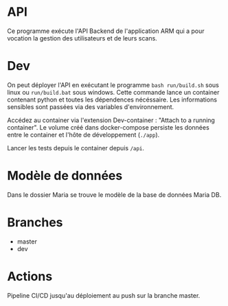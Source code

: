 # API

Ce programme exécute l'API Backend de l'application ARM qui a pour vocation la gestion des utilisateurs et de leurs scans.

# Dev

On peut déployer l'API en exécutant le programme `bash run/build.sh` sous linux ou `run/build.bat` sous windows. 
Cette commande lance un container contenant python et toutes les dépendences nécéssaire. 
Les informations sensibles sont passées via des variables d'environnement.

Accédez au container via l'extension Dev-container : "Attach to a running container". Le volume créé dans docker-compose persiste les données entre le container et l'hôte de développement (`./app`). 

Lancer les tests depuis le container depuis `/api`.


# Modèle de données

Dans le dossier Maria se trouve le modèle de la base de données Maria DB. 

# Branches

+ master 
+ dev 

# Actions 
Pipeline CI/CD jusqu'au déploiement au push sur la branche master.
